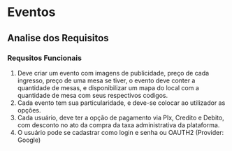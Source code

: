 # Eventos

## Analise dos Requisitos

### Requsitos Funcionais

1. Deve criar um evento com imagens de publicidade, preço de cada ingresso, preço de uma mesa se tiver, o evento deve conter a quantidade de mesas, e disponibilizar um mapa do local com a quantidade de mesa com seus respectivos codigos.
2. Cada evento tem sua particularidade, e deve-se colocar ao utilizador as opções.
3. Cada usuário, deve ter a opção de pagamento via PIx, Credito e Debito, com desconto no ato da compra da taxa administrativa da plataforma.
4. O usuário pode se cadastrar como login e senha ou OAUTH2 (Provider: Google)
